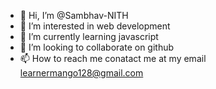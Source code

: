 - 👋 Hi, I’m @Sambhav-NITH
- 👀 I’m interested in web development
- 🌱 I’m currently learning javascript
- 💞️ I’m looking to collaborate on github
- 📫 How to reach me conatact me at my email learnermango128@gmail.com

<!---
Sambhav-NITH/Sambhav-NITH is a ✨ special ✨ repository because its `README.md` (this file) appears on your GitHub profile.
You can click the Preview link to take a look at your changes.
--->
